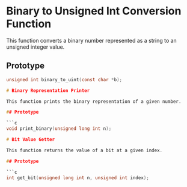 # Binary to Unsigned Int Conversion Function
This function converts a binary number represented as a string to an unsigned integer value.
## Prototype

```c
unsigned int binary_to_uint(const char *b);

# Binary Representation Printer

This function prints the binary representation of a given number.

## Prototype

```c
void print_binary(unsigned long int n);

# Bit Value Getter

This function returns the value of a bit at a given index.

## Prototype

```c
int get_bit(unsigned long int n, unsigned int index);
